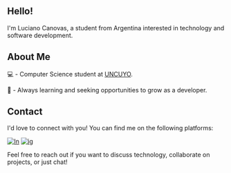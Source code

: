 <h2>Hello!</h2>
  
<p>I'm Luciano Canovas, a student from Argentina interested in technology and software development.</p>

<h2>About Me</h2>

<p>💻 - Computer Science student at <a href="https://ingenieria.uncuyo.edu.ar/">UNCUYO</a>.</p>
<p>🍃 - Always learning and seeking opportunities to grow as a developer.</p>

<h2>Contact</h2>

<p>I'd love to connect with you! You can find me on the following platforms:</p>

[![ln]][ln-link] [![ig]][ig-link]

<p>Feel free to reach out if you want to discuss technology, collaborate on projects, or just chat!</p>

[ln]: https://img.shields.io/badge/LinkedIn-blue?style=for-the-badge&logo=linkedin&logoColor=white
[ig]: https://img.shields.io/badge/Instagram-salmon?style=for-the-badge&logo=instagram&logoColor=white

[ln-link]: https://www.linkedin.com/in/luciano-canovas-02245a216/
[ig-link]: https://www.instagram.com/lucho.canovas/
